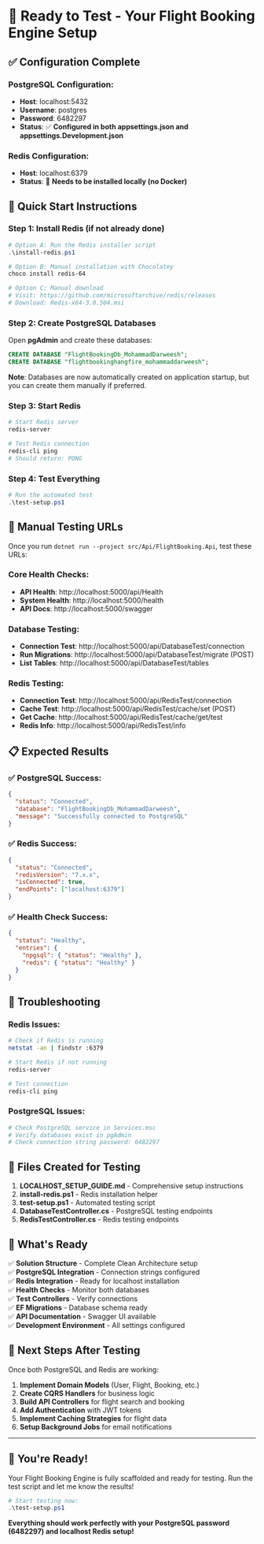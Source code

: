 # 🎯 Ready to Test - Your Flight Booking Engine Setup

## ✅ Configuration Complete

### PostgreSQL Configuration:
- **Host**: localhost:5432
- **Username**: postgres  
- **Password**: 6482297
- **Status**: ✅ **Configured in both appsettings.json and appsettings.Development.json**

### Redis Configuration:
- **Host**: localhost:6379
- **Status**: 🔄 **Needs to be installed locally (no Docker)**

## 🚀 Quick Start Instructions

### Step 1: Install Redis (if not already done)
```powershell
# Option A: Run the Redis installer script
.\install-redis.ps1

# Option B: Manual installation with Chocolatey
choco install redis-64

# Option C: Manual download
# Visit: https://github.com/microsoftarchive/redis/releases
# Download: Redis-x64-3.0.504.msi
```

### Step 2: Create PostgreSQL Databases
Open **pgAdmin** and create these databases:
```sql
CREATE DATABASE "FlightBookingDb_MohammadDarweesh";
CREATE DATABASE "flightbookinghangfire_mohammaddarweesh";
```

**Note**: Databases are now automatically created on application startup, but you can create them manually if preferred.

### Step 3: Start Redis
```bash
# Start Redis server
redis-server

# Test Redis connection
redis-cli ping
# Should return: PONG
```

### Step 4: Test Everything
```powershell
# Run the automated test
.\test-setup.ps1
```

## 🧪 Manual Testing URLs

Once you run `dotnet run --project src/Api/FlightBooking.Api`, test these URLs:

### Core Health Checks:
- **API Health**: http://localhost:5000/api/Health
- **System Health**: http://localhost:5000/health
- **API Docs**: http://localhost:5000/swagger

### Database Testing:
- **Connection Test**: http://localhost:5000/api/DatabaseTest/connection
- **Run Migrations**: http://localhost:5000/api/DatabaseTest/migrate (POST)
- **List Tables**: http://localhost:5000/api/DatabaseTest/tables

### Redis Testing:
- **Connection Test**: http://localhost:5000/api/RedisTest/connection
- **Cache Test**: http://localhost:5000/api/RedisTest/cache/set (POST)
- **Get Cache**: http://localhost:5000/api/RedisTest/cache/get/test
- **Redis Info**: http://localhost:5000/api/RedisTest/info

## 📋 Expected Results

### ✅ PostgreSQL Success:
```json
{
  "status": "Connected",
  "database": "FlightBookingDb_MohammadDarweesh",
  "message": "Successfully connected to PostgreSQL"
}
```

### ✅ Redis Success:
```json
{
  "status": "Connected",
  "redisVersion": "7.x.x",
  "isConnected": true,
  "endPoints": ["localhost:6379"]
}
```

### ✅ Health Check Success:
```json
{
  "status": "Healthy",
  "entries": {
    "npgsql": { "status": "Healthy" },
    "redis": { "status": "Healthy" }
  }
}
```

## 🔧 Troubleshooting

### Redis Issues:
```bash
# Check if Redis is running
netstat -an | findstr :6379

# Start Redis if not running
redis-server

# Test connection
redis-cli ping
```

### PostgreSQL Issues:
```bash
# Check PostgreSQL service in Services.msc
# Verify databases exist in pgAdmin
# Check connection string password: 6482297
```

## 📁 Files Created for Testing

1. **LOCALHOST_SETUP_GUIDE.md** - Comprehensive setup instructions
2. **install-redis.ps1** - Redis installation helper
3. **test-setup.ps1** - Automated testing script
4. **DatabaseTestController.cs** - PostgreSQL testing endpoints
5. **RedisTestController.cs** - Redis testing endpoints

## 🎯 What's Ready

✅ **Solution Structure** - Complete Clean Architecture setup  
✅ **PostgreSQL Integration** - Connection strings configured  
✅ **Redis Integration** - Ready for localhost installation  
✅ **Health Checks** - Monitor both databases  
✅ **Test Controllers** - Verify connections  
✅ **EF Migrations** - Database schema ready  
✅ **API Documentation** - Swagger UI available  
✅ **Development Environment** - All settings configured  

## 🚀 Next Steps After Testing

Once both PostgreSQL and Redis are working:

1. **Implement Domain Models** (User, Flight, Booking, etc.)
2. **Create CQRS Handlers** for business logic
3. **Build API Controllers** for flight search and booking
4. **Add Authentication** with JWT tokens
5. **Implement Caching Strategies** for flight data
6. **Setup Background Jobs** for email notifications

---

## 🎉 You're Ready!

Your Flight Booking Engine is fully scaffolded and ready for testing. Run the test script and let me know the results!

```powershell
# Start testing now:
.\test-setup.ps1
```

**Everything should work perfectly with your PostgreSQL password (6482297) and localhost Redis setup!**
